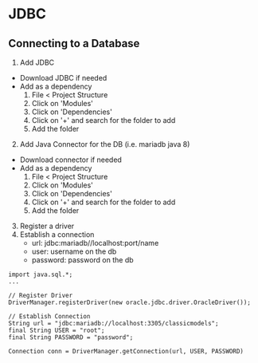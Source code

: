 # JDBC
## Connecting to a Database
1. Add JDBC
  - Download JDBC if needed
  - Add as a dependency
    1. File < Project Structure
    2. Click on 'Modules'
    3. Click on 'Dependencies'
    4. Click on '+' and search for the folder to add
    5. Add the folder
2. Add Java Connector for the DB (i.e. mariadb java 8)
  - Download connector if needed
  - Add as a dependency
    1. File < Project Structure
    2. Click on 'Modules'
    3. Click on 'Dependencies'
    4. Click on '+' and search for the folder to add
    5. Add the folder
3. Register a driver
4. Establish a connection
   - url: jdbc:mariadb//localhost:port/name
   - user: username on the db
   - password: password on the db

```
import java.sql.*;
...

// Register Driver
DriverManager.registerDriver(new oracle.jdbc.driver.OracleDriver());

// Establish Connection
String url = "jdbc:mariadb://localhost:3305/classicmodels";
final String USER = "root";
final String PASSWORD = "password";

Connection conn = DriverManager.getConnection(url, USER, PASSWORD)
```